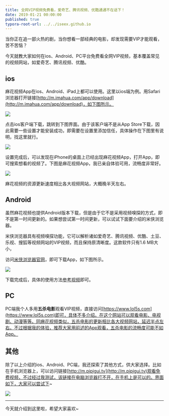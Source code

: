 ```yaml
---
title: 全网VIP视频免费看，爱奇艺、腾讯视频、优酷通通不在话下！
date: 2019-01-21 00:00:00
published: true
typora-root-url: ../../iseex.github.io
---
```


当你正在追一部火热的剧，当你想看一部经典的电影，却发现需要VIP才能观看，苦不苦恼？

今天就教大家如何在ios、Android、PC平台免费看全网VIP视频，基本覆盖常见的视频网站，如爱奇艺、腾讯视频、优酷。

## ios

麻花视频App在ios、Android、iPad上都可以使用。这里以ios端为例。用Safari浏览器打开链接[http://m.imahua.com/app/download](http://m.imahua.com/app/download)，如下图所示。

![](/assets/images/posts/Tools/mahua-app.png)

点击ios客户端下载，跳转到下图界面。由于该客户端不是从App Store下载，因此需要一些设置才能安装成功，即需要在设置里添加信任，具体操作在下图里有说明，找这里就行。

![](/assets/images/posts/Tools/mahua-app-download.png)

设置完成后，可以发现在iPhone的桌面上已经出现麻花视频App，打开App，即可搜索想看的视频了。下图是麻花视频App，我已亲自体验可用，流畅度非常好。

![](/assets/images/posts/Tools/mahua-app-interface.png)

麻花视频的资源更新速度相比各大视频网站，大概晚半天左右。

## Android

虽然麻花视频也提供Android版本下载，但是由于它不是采用视频嗅探的方式，即不是第一时间更新的。如果想尝试第一时间更新，可以试试下面要介绍的米侠浏览器。

米侠浏览器具有视频嗅探功能，它可以解析诸如爱奇艺、腾讯视频、优酷、土豆、乐视、搜狐等视频网站的VIP视频，而且保持原清晰度。这款软件只有1.6 MB大小，

访问[米侠浏览器官网](http://b.mixiaba.com/index.html?from=singlemessage&isappinstalled=0)，即可下载App，如下图所示。

![](/assets/images/posts/Tools/mixia-app.png)

下载完成后，具体的使用方法[参考视频](https://v.qq.com/x/page/x0703bnv3g9.html)即可。

## PC

PC端我个人多用**五杀电影**观看VIP视频，直接访问[https://www.lol5s.com](https://www.lol5s.com)即可，具体不多介绍。在这个网站可以观看电影、电视剧、动漫等等。同麻花视频类似，五杀电影的更新相比各大视频网站，延迟半点左右。不过根据我的体验，推荐大家用前述的App观看，五杀电影的流畅度可能不如App。

## 其他

除了以上介绍的ios、Android、PC端，我还探索了其他方式，供大家选择。比如在手机浏览器上，可以访问链接[http://m.pipigui.tv](http://m.pipigui.tv)观看免费视频，不过经过我测试，该链接在电脑浏览器打不开，在手机上是可以的。界面如下，大家可以尝试下~

![](/assets/images/posts/Tools/pipigui.png)

-------

今天就介绍到这里啦，希望大家喜欢~